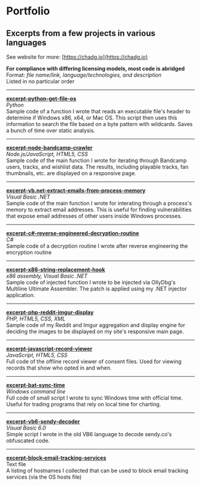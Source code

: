 # Portfolio
## Excerpts from a few projects in various languages  

See website for more: [https://chadg.io](https://chadg.io)

**For compliance with differing licensing models, most code is abridged**  
Format: *file name/link, language/technologies, and description*  
Listed in no particular order

---

[**excerpt-python-get-file-os**](/excerpt-python-get-file-os)  
*Python*  
Sample code of a function I wrote that reads an executable file's header to determine if Windows x86, x64, or Mac OS. This script then uses this information to search the file based on a byte pattern with wildcards. Saves a bunch of time over static analysis.

---

[**excerpt-node-bandcamp-crawler**](/excerpt-node-bandcamp-crawler)  
*Node.js/JavaScript, HTML5, CSS*  
Sample code of the main function I wrote for iterating through Bandcamp users, tracks, and wishlist data. The results, including playable tracks, fan thumbnails, etc. are displayed on a responsive page.

---

[**excerpt-vb.net-extract-emails-from-process-memory**](/excerpt-vb.net-extract-emails-from-process-memory)  
*Visual Basic .NET*  
Sample code of the main function I wrote for interating through a process's memory to extract email addresses. This is useful for finding vulnerabilities that expose email addresses of other users inside Windows processes.

---

[**excerpt-c#-reverse-engineered-decryption-routine**](/excerpt-c%23-reverse-engineered-decryption-routine)  
*C#*  
Sample code of a decryption routine I wrote after reverse engineering the encryption routine

---

[**excerpt-x86-string-replacement-hook**](/excerpt-x86-string-replacement-hook)  
*x86 assembly, Visual Basic .NET*  
Sample code of injected function I wrote to be injected via OllyDbg's Multiline Ultimate Assembler. The patch is applied using my .NET injector application.

---

[**excerpt-php-reddit-imgur-display**](/excerpt-php-reddit-imgur-display)  
*PHP, HTML5, CSS, XML*  
Sample code of my Reddit and Imgur aggregation and display engine for deciding the images to be displayed on my site's responsive main page.

---

[**excerpt-javascript-record-viewer**](/excerpt-javascript-record-viewer)  
*JavaScript, HTML5, CSS*  
Full code of the offline record viewer of consent files. Used for viewing records that show who opted in and when.

---

[**excerpt-bat-sync-time**](/excerpt-bat-sync-time)  
*Windows command line*  
Full code of small script I wrote to sync Windows time with official time. Useful for trading programs that rely on local time for charting.

---

[**excerpt-vb6-sendy-decoder**](/excerpt-vb6-sendy-decoder)  
*Visual Basic 6.0*  
Simple script I wrote in the old VB6 language to decode sendy.co's obfuscated code.

---

[**excerpt-block-email-tracking-services**](/excerpt-block-email-tracking-services)  
Text file  
A listing of hostnames I collected that can be used to block email tracking services (via the OS hosts file)
